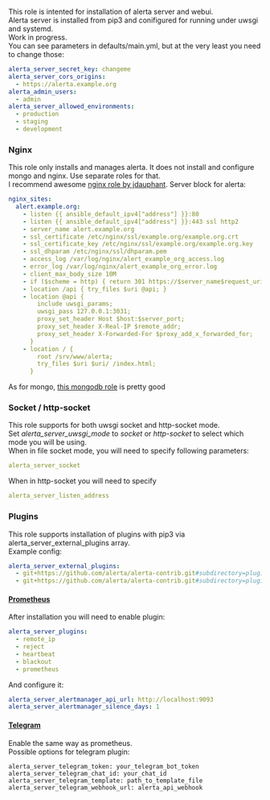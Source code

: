 This role is intented for installation of alerta server and webui.  
Alerta server is installed from pip3 and conifigured for running under uwsgi and systemd.  
Work in progress.  
You can see parameters in defaults/main.yml, but at the very least you need to change those:
```yaml
alerta_server_secret_key: changeme
alerta_server_cors_origins:
  - https://alerta.example.org
alerta_admin_users:
  - admin
alerta_server_allowed_environments:
  - production
  - staging
  - development
```

### Nginx
This role only installs and manages alerta. It does not install and configure mongo and nginx. Use separate roles for that.  
I recommend awesome [nginx role by jdauphant](https://github.com/jdauphant/ansible-role-nginx). Server block for alerta:
```yaml
nginx_sites:
  alert.example.org:
    - listen {{ ansible_default_ipv4["address"] }}:80
    - listen {{ ansible_default_ipv4["address"] }}:443 ssl http2
    - server_name alert.example.org
    - ssl_certificate /etc/nginx/ssl/example.org/example.org.crt
    - ssl_certificate_key /etc/nginx/ssl/example.org/example.org.key
    - ssl_dhparam /etc/nginx/ssl/dhparam.pem
    - access_log /var/log/nginx/alert_example_org_access.log
    - error_log /var/log/nginx/alert_example_org_error.log
    - client_max_body_size 10M
    - if ($scheme = http) { return 301 https://$server_name$request_uri; }
    - location /api { try_files $uri @api; }
    - location @api {
        include uwsgi_params;
        uwsgi_pass 127.0.0.1:3031;
        proxy_set_header Host $host:$server_port;
        proxy_set_header X-Real-IP $remote_addr;
        proxy_set_header X-Forwarded-For $proxy_add_x_forwarded_for;
      }
    - location / {
        root /srv/www/alerta;
        try_files $uri $uri/ /index.html;
      }
```

As for mongo, [this mongodb role](https://github.com/UnderGreen/ansible-role-mongodb) is pretty good

### Socket / http-socket
This role supports for both uwsgi socket and http-socket mode.  
Set _alerta_server_uwsgi_mode_ to _socket_ or _http-socket_ to select which mode you will be using.  
When in file socket mode, you will need to specify following parameters:
```yaml
alerta_server_socket
```
When in http-socket you will need to specify
```yaml
alerta_server_listen_address
```

### Plugins
This role supports installation of plugins with pip3 via alerta_server_external_plugins array.   
Example config:
```yaml
alerta_server_external_plugins:
  - git+https://github.com/alerta/alerta-contrib.git#subdirectory=plugins/telegram
  - git+https://github.com/alerta/alerta-contrib.git#subdirectory=plugins/prometheus
```

#### [Prometheus](https://github.com/alerta/alerta-contrib/tree/master/plugins/prometheus)
After installation you will need to enable plugin:
```yaml
alerta_server_plugins:
  - remote_ip
  - reject
  - heartbeat
  - blackout
  - prometheus
```
And configure it:
```yaml
alerta_server_alertmanager_api_url: http://localhost:9093
alerta_server_alertmanager_silence_days: 1
```

#### [Telegram](https://github.com/alerta/alerta-contrib/tree/master/plugins/telegram)
Enable the same way as prometheus.  
Possible options for telegram plugin:
```
alerta_server_telegram_token: your_telegram_bot_token
alerta_server_telegram_chat_id: your_chat_id
alerta_server_telegram_template: path_to_template_file
alerta_server_telegram_webhook_url: alerta_api_webhook
```
